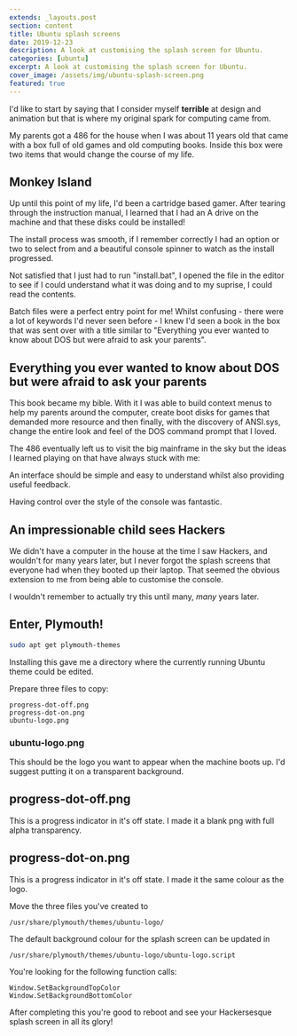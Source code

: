 ```yaml
---
extends: _layouts.post
section: content
title: Ubuntu splash screens
date: 2019-12-23
description: A look at customising the splash screen for Ubuntu.
categories: [ubuntu]
excerpt: A look at customising the splash screen for Ubuntu.
cover_image: /assets/img/ubuntu-splash-screen.png
featured: true
---
```


I'd like to start by saying that I consider myself **terrible** at design
and animation but that is where my original spark for computing came from.

My parents got a 486 for the house when I was about 11 years old that came with
a box full of old games and old computing books. Inside this box were two items
that would change the course of my life.

##  Monkey Island

Up until this point of my life, I'd been a cartridge based gamer. After tearing
through the instruction manual, I learned that I had an A drive on the machine and
that these disks could be installed!

The install process was smooth, if I remember correctly I had an option or two to
select from and a beautiful console spinner to watch as the install progressed.

Not satisfied that I just had to run "install.bat", I opened the file in the editor
to see if I could understand what it was doing and to my suprise, I could read the
contents.

Batch files were a perfect entry point for me! Whilst confusing - there were a lot
of keywords I'd never seen before - I knew I'd seen a book in the box that was sent
over with a title similar to "Everything you ever wanted to know about DOS but were
afraid to ask your parents".

##  Everything you ever wanted to know about DOS but were afraid to ask your parents

This book became my bible. With it I was able to build context menus to help my
parents around the computer, create boot disks for games that demanded more resource
and then finally, with the discovery of ANSI.sys, change the entire look and feel of
the DOS command prompt that I loved.

The 486 eventually left us to visit the big mainframe in the sky but the ideas I
learned playing on that have always stuck with me:

An interface should be simple and easy to understand whilst also providing useful
feedback.

Having control over the style of the console was fantastic.

##  An impressionable child sees Hackers

We didn't have a computer in the house at the time I saw Hackers, and wouldn't for
many years later, but I never forgot the splash screens that everyone had when they
booted up their laptop. That seemed the obvious extension to me from being able to
customise the console.

I wouldn't remember to actually try this until many, *many* years later.

##  Enter, Plymouth!

```bash
sudo apt get plymouth-themes
```

Installing this gave me a directory where the currently running Ubuntu theme could
be edited.

Prepare three files to copy:

    progress-dot-off.png
    progress-dot-on.png
    ubuntu-logo.png

### ubuntu-logo.png

This should be the logo you want to appear when the machine boots up.
I'd suggest putting it on a transparent background.

##  progress-dot-off.png

This is a progress indicator in it's off state. I made it a blank png with full alpha
transparency.

##  progress-dot-on.png

This is a progress indicator in it's off state. I made it the same colour as the logo.

Move the three files you've created to

    /usr/share/plymouth/themes/ubuntu-logo/

The default background colour for the splash screen can be updated in

    /usr/share/plymouth/themes/ubuntu-logo/ubuntu-logo.script

You're looking for the following function calls:

    Window.SetBackgroundTopColor
    Window.SetBackgroundBottomColor

After completing this you're good to reboot and see your Hackersesque splash screen
in all its glory!
